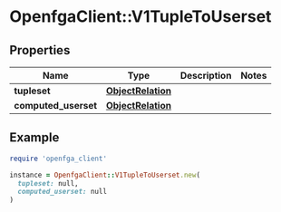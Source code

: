 # OpenfgaClient::V1TupleToUserset

## Properties

| Name | Type | Description | Notes |
| ---- | ---- | ----------- | ----- |
| **tupleset** | [**ObjectRelation**](ObjectRelation.md) |  |  |
| **computed_userset** | [**ObjectRelation**](ObjectRelation.md) |  |  |

## Example

```ruby
require 'openfga_client'

instance = OpenfgaClient::V1TupleToUserset.new(
  tupleset: null,
  computed_userset: null
)
```

